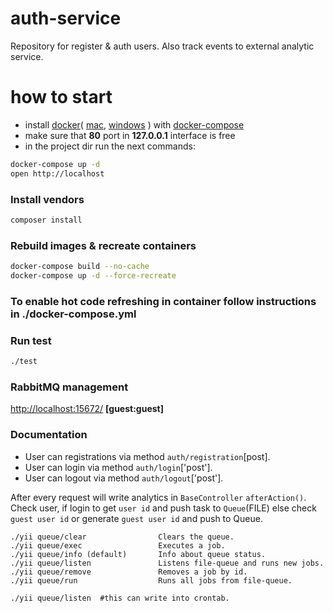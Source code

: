# auth-service
Repository for register &amp; auth users.
Also track events to external analytic service.
# how to start
- install 
[docker](https://docs.docker.com/install/)( 
[mac](https://docs.docker.com/docker-for-mac/),
[windows](https://docs.docker.com/docker-for-windows/)
) with 
[docker-compose](https://docs.docker.com/compose/install/)
- make sure that **80** port in **127.0.0.1** interface is free
- in the project dir run the next commands:
```bash
docker-compose up -d
open http://localhost
```

### Install vendors
```bash
composer install
```


### Rebuild images & recreate containers
```bash
docker-compose build --no-cache
docker-compose up -d --force-recreate
```

### To enable hot code refreshing in container follow instructions in ./docker-compose.yml


### Run test
```bash
./test
```

### RabbitMQ management
[http://localhost:15672/](http://localhost:15672/) **[guest:guest]**

### Documentation

- User can registrations via method `auth/registration`[post].
- User can login via method `auth/login`['post'].
- User can logout via method `auth/logout`['post'].

After every request will write analytics in `BaseController` `afterAction()`. Check user, if login to get `user id` and push task to `Queue`(FILE) else check `guest user id` or generate `guest user id` and push to Queue.

```
./yii queue/clear                Clears the queue.
./yii queue/exec                 Executes a job.
./yii queue/info (default)       Info about queue status.
./yii queue/listen               Listens file-queue and runs new jobs.
./yii queue/remove               Removes a job by id.
./yii queue/run                  Runs all jobs from file-queue.
```

```
./yii queue/listen  #this can write into crontab.
```